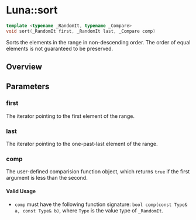 # Luna::sort

```c++
template <typename _RandomIt, typename _Compare>
void sort(_RandomIt first, _RandomIt last, _Compare comp)
```

Sorts the elements in the range in non-descending order. The order of equal elements is not guaranteed to be preserved. 

## Overview


## Parameters
### first
The iterator pointing to the first element of the range. 

### last
The iterator pointing to the one-past-last element of the range. 

### comp
The user-defined comparision function object, which returns `true` if the first argument is less than the second. 

#### Valid Usage
* `comp` must have the following function signature: `bool comp(const Type& a, const Type& b)`, where `Type` is the value type of `_RandomIt`. 

